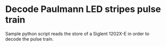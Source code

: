 # Decode Paulmann LED stripes pulse train

Sample python script reads the store of a Siglent 1202X-E in order to decode the pulse train.

